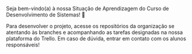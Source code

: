 Seja bem-vindo(a) à nossa Situação de Aprendizagem do Curso de Desenvolvimento de Sistemas! 👋

Para desenvolver o projeto, acesse os repositórios da organização se atentando às branches e acompanhando as tarefas designadas na nossa plataforma do Trello. Em caso de dúvida, entrar em contato com os alunos responsáveis!
